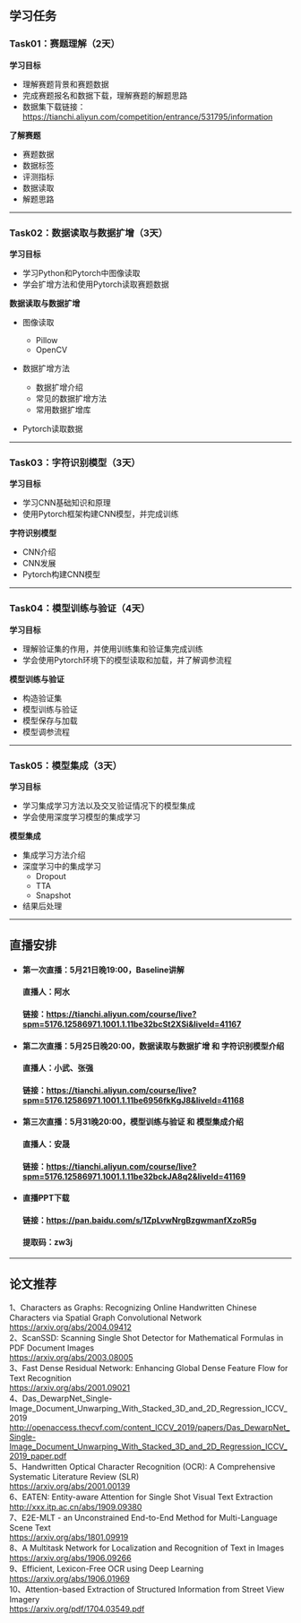 ## 学习任务

### Task01：赛题理解（2天）

<b>学习目标</b>

- 理解赛题背景和赛题数据
- 完成赛题报名和数据下载，理解赛题的解题思路
- 数据集下载链接：https://tianchi.aliyun.com/competition/entrance/531795/information

<b>了解赛题</b>

- 赛题数据
- 数据标签
- 评测指标
- 数据读取
- 解题思路
---
### Task02：数据读取与数据扩增（3天）

<b>学习目标</b>

- 学习Python和Pytorch中图像读取
- 学会扩增方法和使用Pytorch读取赛题数据

<b>数据读取与数据扩增</b>

- 图像读取
  - Pillow
  - OpenCV
  
- 数据扩增方法
  - 数据扩增介绍
  - 常见的数据扩增方法
  - 常用数据扩增库
  
- Pytorch读取数据

---


### Task03：字符识别模型（3天）
<b>学习目标</b>

- 学习CNN基础知识和原理
- 使用Pytorch框架构建CNN模型，并完成训练

<b>字符识别模型</b>

- CNN介绍
- CNN发展
- Pytorch构建CNN模型


---

### Task04：模型训练与验证（4天）
<b>学习目标</b>

- 理解验证集的作用，并使用训练集和验证集完成训练
- 学会使用Pytorch环境下的模型读取和加载，并了解调参流程

<b>模型训练与验证</b>

- 构造验证集
- 模型训练与验证
- 模型保存与加载
- 模型调参流程

---

### Task05：模型集成（3天）

<b>学习目标</b>

- 学习集成学习方法以及交叉验证情况下的模型集成
- 学会使用深度学习模型的集成学习

<b>模型集成</b>

- 集成学习方法介绍
- 深度学习中的集成学习
  - Dropout
  - TTA
  - Snapshot
- 结果后处理
                
 ---     
          
## 直播安排

- #### 第一次直播：5月21日晚19:00，Baseline讲解          
  #### 直播人：阿水      
  #### 链接：https://tianchi.aliyun.com/course/live?spm=5176.12586971.1001.1.11be32bcSt2XSi&liveId=41167    
      
- #### 第二次直播：5月25日晚20:00，数据读取与数据扩增 和 字符识别模型介绍 
  #### 直播人：小武、张强
  #### 链接：https://tianchi.aliyun.com/course/live?spm=5176.12586971.1001.1.11be6956fkKgJ8&liveId=41168
            
- #### 第三次直播：5月31晚20:00，模型训练与验证 和 模型集成介绍
  #### 直播人：安晟
  #### 链接：https://tianchi.aliyun.com/course/live?spm=5176.12586971.1001.1.11be32bckJA8q2&liveId=41169 
    
 - #### 直播PPT下载       
   #### 链接：https://pan.baidu.com/s/1ZpLvwNrgBzgwmanfXzoR5g             
   #### 提取码：zw3j
   
---        
## 论文推荐       
1、Characters as Graphs: Recognizing Online Handwritten Chinese Characters via Spatial Graph Convolutional Network     
https://arxiv.org/abs/2004.09412    
2、ScanSSD: Scanning Single Shot Detector for Mathematical Formulas in PDF Document Images       
https://arxiv.org/abs/2003.08005     
3、Fast Dense Residual Network: Enhancing Global Dense Feature Flow for Text Recognition     
https://arxiv.org/abs/2001.09021     
4、Das_DewarpNet_Single-Image_Document_Unwarping_With_Stacked_3D_and_2D_Regression_ICCV_2019       
http://openaccess.thecvf.com/content_ICCV_2019/papers/Das_DewarpNet_Single-Image_Document_Unwarping_With_Stacked_3D_and_2D_Regression_ICCV_2019_paper.pdf                 
5、Handwritten Optical Character Recognition (OCR): A Comprehensive Systematic Literature Review (SLR)     
https://arxiv.org/abs/2001.00139      
6、EATEN: Entity-aware Attention for Single Shot Visual Text Extraction       
http://xxx.itp.ac.cn/abs/1909.09380    
7、E2E-MLT - an Unconstrained End-to-End Method for Multi-Language Scene Text    
https://arxiv.org/abs/1801.09919     
8、A Multitask Network for Localization and Recognition of Text in Images      
https://arxiv.org/abs/1906.09266       
9、Efficient, Lexicon-Free OCR using Deep Learning      
https://arxiv.org/abs/1906.01969      
10、Attention-based Extraction of Structured Information from Street View Imagery     
https://arxiv.org/pdf/1704.03549.pdf         


    


